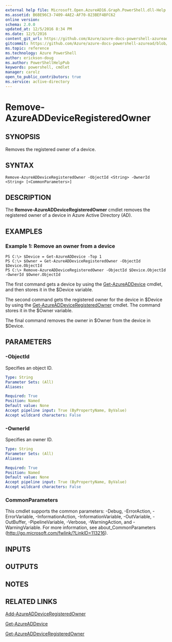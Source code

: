 ```yaml
---
external help file: Microsoft.Open.AzureAD16.Graph.PowerShell.dll-Help.xml
ms.assetid: B6BE96C3-7409-4AE2-AF70-823BEF4BFC62
online version: 
schema: 2.0.0
updated_at: 12/5/2016 8:34 PM
ms.date: 12/5/2016
content_git_url: https://github.com/Azure/azure-docs-powershell-azuread/blob/live/Azure%20AD%20Cmdlets/AzureAD/v2/Remove-AzureADDeviceRegisteredOwner.md
gitcommit: https://github.com/Azure/azure-docs-powershell-azuread/blob/a3f4eb41072cf1506c8f82aa100e942b0830fc23/Azure%20AD%20Cmdlets/AzureAD/v2/Remove-AzureADDeviceRegisteredOwner.md
ms.topic: reference
ms.technology: Azure PowerShell
author: erickson-doug
ms.author: PowerShellHelpPub
keywords: powershell, cmdlet
manager: carolz
open_to_public_contributors: true
ms.service: active-directory
---
```


# Remove-AzureADDeviceRegisteredOwner

## SYNOPSIS
Removes the registered owner of a device.

## SYNTAX

```
Remove-AzureADDeviceRegisteredOwner -ObjectId <String> -OwnerId <String> [<CommonParameters>]
```

## DESCRIPTION
The **Remove-AzureADDeviceRegisteredOwner** cmdlet removes the registered owner of a device in Azure Active Directory (AD).

## EXAMPLES

### Example 1: Remove an owner from a device
```
PS C:\> $Device = Get-AzureADDevice -Top 1
PS C:\> $Owner = Get-AzureADDeviceRegisteredOwner -ObjectId $Device.ObjectId
PS C:\> Remove-AzureADDeviceRegisteredOwner -ObjectId $Device.ObjectId -OwnerId $Owner.ObjectId
```

The first command gets a device by using the [Get-AzureADDevice](./Get-AzureADDevice.md) cmdlet, and then stores it in the $Device variable.

The second command gets the registered owner for the device in $Device by using the [Get-AzureADDeviceRegisteredOwner](./Get-AzureADDeviceRegisteredOwner.md) cmdlet.
The command stores it in the $Owner variable.

The final command removes the owner in $Owner from the device in $Device.

## PARAMETERS

### -ObjectId
Specifies an object ID.
```yaml
Type: String
Parameter Sets: (All)
Aliases: 

Required: True
Position: Named
Default value: None
Accept pipeline input: True (ByPropertyName, ByValue)
Accept wildcard characters: False
```

### -OwnerId
Specifies an owner ID.
```yaml
Type: String
Parameter Sets: (All)
Aliases: 

Required: True
Position: Named
Default value: None
Accept pipeline input: True (ByPropertyName, ByValue)
Accept wildcard characters: False
```

### CommonParameters
This cmdlet supports the common parameters: -Debug, -ErrorAction, -ErrorVariable, -InformationAction, -InformationVariable, -OutVariable, -OutBuffer, -PipelineVariable, -Verbose, -WarningAction, and -WarningVariable. For more information, see about_CommonParameters (http://go.microsoft.com/fwlink/?LinkID=113216).

## INPUTS

## OUTPUTS

## NOTES

## RELATED LINKS

[Add-AzureADDeviceRegisteredOwner](xref:AzureAD/v2/Add-AzureADDeviceRegisteredOwner.md)

[Get-AzureADDevice](xref:AzureAD/v2/Get-AzureADDevice.md)

[Get-AzureADDeviceRegisteredOwner](xref:AzureAD/v2/Get-AzureADDeviceRegisteredOwner.md)
